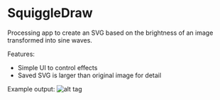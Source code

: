 # SquiggleDraw

Processing app to create an SVG based on the brightness of an image transformed into sine waves. 

Features: 
* Simple UI to control effects
* Saved SVG is larger than original image for detail 

Example output:
![alt tag](https://cloud.githubusercontent.com/assets/2564583/20510932/dd6f7f7c-b028-11e6-94df-dd1693214b3a.png)
